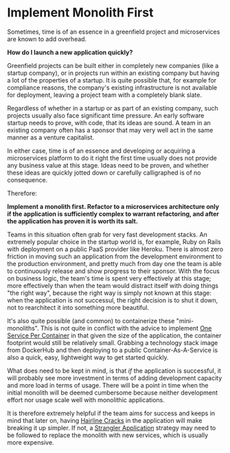 # Implement Monolith First

Sometimes, time is of an essence in a greenfield project and microservices are known to add overhead.

**How do I launch a new application quickly?**

Greenfield projects can be built either in completely new companies (like a startup company), or in projects run within an existing company but having a lot of the properties of a startup. It is quite possible that, for example for compliance reasons, the company's existing infrastructure is not available for deployment, leaving a project team with a completely blank slate.

Regardless of whether in a startup or as part of an existing company, such projects usually also face significant time pressure. An early software startup needs to prove, with code, that its ideas are sound. A team in an existing company often has a sponsor that may very well act in the same manner as a venture capitalist.

In either case, time is of an essence and developing or acquiring a microservices platform to do it right the first time usually does not provide any business value at this stage. Ideas need to be proven, and whether these ideas are quickly jotted down or carefully calligraphed is of no consequence.

Therefore:

**Implement a monolith first. Refactor to a microservices architecture only if the application is sufficiently complex to warrant refactoring, and after the application has proven it is worth its salt.**

Teams in this situation often grab for very fast development stacks. An extremely popular choice in the startup world is, for example, Ruby on Rails with deployment on a public PaaS provider like Heroku. There is almost zero friction in moving such an application from the development environment to the production environment, and pretty much from day one the team is able to continuously release and show progress to their sponsor. With the focus on business logic, the team's time is spent very effectively at this stage; more effectively than when the team would distract itself with doing things "the right way", because the right way is simply not known at this stage: when the application is not successul, the right decision is to shut it down, not to rearchitect it into something more beautiful.

It's also quite possible (and common) to containerize these "mini-monoliths".  This is not quite in conflict with the advice to implement [One Service Per Container](Container-Per-Service.md) in that given the size of the application, the container footprint would still be relatively small. Grabbing a technology stack image from DockerHub and then deploying to a public Container-As-A-Service is also a quick, easy, lightweight way to get started quickly.

What does need to be kept in mind, is that *if* the application is successful, it will probably see more investment in terms of adding development capacity and more load in terms of usage. There will be a point in time when the initial monolith will be deemed cumbersome because neither development effort nor usage scale well with monolithic applications.

It is therefore extremely helpful if the team aims for success and keeps in mind that later on, having [Hairline Cracks](Look-For-Hairline-Cracks.md) in the application will make breaking it up simpler. If not, a [Strangler Application](Strangler-App.md) strategy may need to be followed to replace the monolith with new services, which is usually more expensive.

